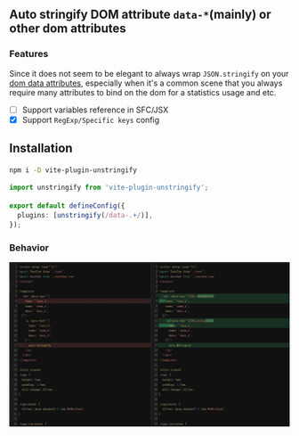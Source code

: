 ## Auto stringify DOM attribute `data-*`(mainly) or other dom attributes

### **Features**

Since it does not seem to be elegant to always wrap `JSON.stringify` on your [dom data attributes](https://developer.mozilla.org/zh-CN/docs/Learn/HTML/Howto/Use_data_attributes), especially when it's a common scene that you always require many attributes to bind on the dom for a statistics usage and etc.

- [ ] Support variables reference in SFC/JSX
- [x] Support `RegExp/Specific keys` config

## Installation

```bash
npm i -D vite-plugin-unstringify
```

```ts
import unstringify from 'vite-plugin-unstringify';

export default defineConfig({
  plugins: [unstringify(/data-.+/)],
});
```

### **Behavior**

![preview img](https://raw.githubusercontent.com/zoeyzhao19/vite-plugin-unstringify/master/playground/public/preview.jpg)
